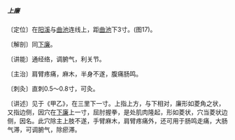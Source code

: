 ##### 上廉 

〔定位〕在[阳溪](https://www.gmzyjc.com/read/zjs/zjs3.1.1-3-0.1.2.3.5.md)与[曲池](https://www.gmzyjc.com/read/zjs/zjs3.1.1-3-0.1.2.3.11.md)连线上，距[曲池](https://www.gmzyjc.com/read/zjs/zjs3.1.1-3-0.1.2.3.11.md)下3寸。(图17)。

〔解剖〕同[下廉](https://www.gmzyjc.com/read/zjs/zjs3.1.1-3-0.1.2.3.8.md)。

〔讲能〕通经络，调腑气，利关节。

〔主治〕肩臂疼痛，麻木，半身不遂，腹痛肠鸣。

〔刺灸〕直刺0.5〜0.8寸，可灸。

〔讲述〕见于《甲乙》，在三里下一寸。上指上方，与下相对，廉形如菱角之状，又指边侧，因穴在[下廉](https://www.gmzyjc.com/read/zjs/zjs3.1.1-3-0.1.2.3.8.md)上一寸，屈肘握拳，是处肌肉隆起，形如菱状，穴当菱状边侧，因名。此穴除主上肢不遂，手臂麻木，肩臂疼痛外，还可用于肠鸣走痛，大肠气滞，可调腑气，除瘀滞。
